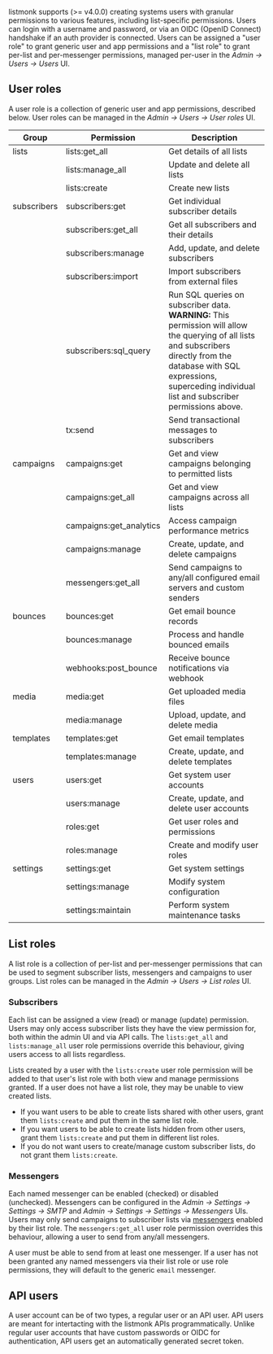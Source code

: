 listmonk supports (>= v4.0.0) creating systems users with granular permissions
to various features, including list-specific permissions. Users can login with
a username and password, or via an OIDC (OpenID Connect) handshake if an auth
provider is connected. Users can be assigned a "user role" to grant generic
user and app permissions and a "list role" to grant per-list and per-messenger
permissions, managed per-user in the _Admin -> Users -> Users_ UI.

## User roles

A user role is a collection of generic user and app permissions, described
below. User roles can be managed in the _Admin -> Users -> User roles_ UI.

| Group       | Permission              | Description                                                                                                                                                                                                                          |
| ----------- | ----------------------- | ------------------------------------------------------------------------------------------------------------------------------------------------------------------------------------------------------------------------------------ |
| lists       | lists:get_all           | Get details of all lists                                                                                                                                                                                                             |
|             | lists:manage_all        | Update and delete all lists                                                                                                                                                                                                          |
|             | lists:create            | Create new lists                                                                                                                                                                                                                     |
| subscribers | subscribers:get         | Get individual subscriber details                                                                                                                                                                                                    |
|             | subscribers:get_all     | Get all subscribers and their details                                                                                                                                                                                                |
|             | subscribers:manage      | Add, update, and delete subscribers                                                                                                                                                                                                  |
|             | subscribers:import      | Import subscribers from external files                                                                                                                                                                                               |
|             | subscribers:sql_query   | Run SQL queries on subscriber data. **WARNING:** This permission will allow the querying of all lists and subscribers directly from the database with SQL expressions, superceding individual list and subscriber permissions above. |
|             | tx:send                 | Send transactional messages to subscribers                                                                                                                                                                                           |
| campaigns   | campaigns:get           | Get and view campaigns belonging to permitted lists                                                                                                                                                                                  |
|             | campaigns:get_all       | Get and view campaigns across all lists                                                                                                                                                                                              |
|             | campaigns:get_analytics | Access campaign performance metrics                                                                                                                                                                                                  |
|             | campaigns:manage        | Create, update, and delete campaigns                                                                                                                                                                                                 |
|             | messengers:get_all      | Send campaigns to any/all configured email servers and custom senders                                                                                                                                                              |
| bounces     | bounces:get             | Get email bounce records                                                                                                                                                                                                             |
|             | bounces:manage          | Process and handle bounced emails                                                                                                                                                                                                    |
|             | webhooks:post_bounce    | Receive bounce notifications via webhook                                                                                                                                                                                             |
| media       | media:get               | Get uploaded media files                                                                                                                                                                                                             |
|             | media:manage            | Upload, update, and delete media                                                                                                                                                                                                     |
| templates   | templates:get           | Get email templates                                                                                                                                                                                                                  |
|             | templates:manage        | Create, update, and delete templates                                                                                                                                                                                                 |
| users       | users:get               | Get system user accounts                                                                                                                                                                                                             |
|             | users:manage            | Create, update, and delete user accounts                                                                                                                                                                                             |
|             | roles:get               | Get user roles and permissions                                                                                                                                                                                                       |
|             | roles:manage            | Create and modify user roles                                                                                                                                                                                                         |
| settings    | settings:get            | Get system settings                                                                                                                                                                                                                  |
|             | settings:manage         | Modify system configuration                                                                                                                                                                                                          |
|             | settings:maintain       | Perform system maintenance tasks                                                                                                                                                                                                     |

## List roles

A list role is a collection of per-list and per-messenger permissions that can
be used to segment subscriber lists, messengers and campaigns to user groups.
List roles can be managed in the _Admin -> Users -> List roles_ UI.

### Subscribers

Each list can be assigned a view (read) or manage (update) permission. Users may
only access subscriber lists they have the view permission for, both within the
admin UI and via API calls. The `lists:get_all` and `lists:manage_all` user role
permissions override this behaviour, giving users access to all lists regardless.

Lists created by a user with the `lists:create` user role permission will be
added to that user's list role with both view and manage permissions granted.
If a user does not have a list role, they may be unable to view created lists.

- If you want users to be able to create lists shared with other users,
  grant them `lists:create` and put them in the same list role.
- If you want users to be able to create lists hidden from other users,
  grant them `lists:create` and put them in different list roles.
- If you do not want users to create/manage custom subscriber lists,
  do not grant them `lists:create`.

### Messengers

Each named messenger can be enabled (checked) or disabled (unchecked).
Messengers can be configured in the _Admin -> Settings -> Settings -> SMTP_
and _Admin -> Settings -> Settings -> Messengers_ UIs. Users may only send
campaigns to subscriber lists via [messengers](https://listmonk.app/docs/messengers/)
enabled by their list role. The `messengers:get_all` user role permission
overrides this behaviour, allowing a user to send from any/all messengers.

A user must be able to send from at least one messenger. If a user has not been
granted any named messengers via their list role or use role permissions, they
will default to the generic `email` messenger.

## API users

A user account can be of two types, a regular user or an API user. API users
are meant for intertacting with the listmonk APIs programmatically. Unlike
regular user accounts that have custom passwords or OIDC for authentication,
API users get an automatically generated secret token.
